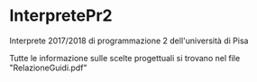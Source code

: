 # InterpretePr2
Interprete 2017/2018 di programmazione 2 dell'università di Pisa

Tutte le informazione sulle scelte progettuali si trovano nel file "RelazioneGuidi.pdf"
